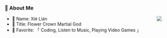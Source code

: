 ### 👤 About Me

<img align="right" src="https://discord.c99.nl/widget/theme-3/991351525391736912.png" />

- 🥸 Name: Xiè Lián
- 👑 Title: Flower Crown Martial God
- 💖 Favorite: 「 Coding, Listen to Music, Playing Video Games 」
